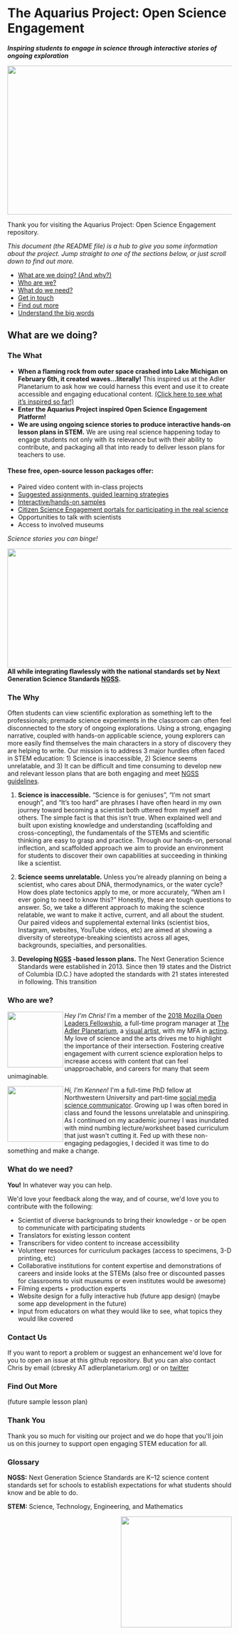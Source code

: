 # The Aquarius Project: Open Science Engagement
***Inspiring students to engage in science through interactive stories of ongoing exploration***

<a href="https://www.adlerplanetarium.org/education/far-horizons/the-aquarius-project">
  <img
    src="https://www.adlerplanetarium.org/wp-content/uploads/aquarius-hero-01.png"
    align="center"
  img width="900" 
       height="334" 
 </img>
</a>


Thank you for visiting the Aquarius Project: Open Science Engagement repository.

*This document (the README file) is a hub to give you some information about the project. Jump straight to one of the sections below, or just scroll down to find out more.*

* [What are we doing? (And why?)](#what-are-we-doing)
* [Who are we?](#who-are-we)
* [What do we need?](#what-do-we-need)
* [Get in touch](#contact-us)
* [Find out more](#find-out-more)
* [Understand the big words](#glossary)



## What are we doing?

### The What  

* **When a flaming rock from outer space crashed into Lake Michigan on February 6th, it created waves…literally!** This inspired us at the Adler Planetarium to ask how we could harness this event and use it to create accessible and engaging educational content. [(Click here to see what it’s inspired so far!)](http:://bit.ly/aquariusproject)
* **Enter the Aquarius Project inspired Open Science Engagement Platform!**
* **We are using ongoing science stories to produce interactive hands-on lesson plans in STEM.**  We are using real science happening today to engage students not only with its relevance but with their ability to contribute, and packaging all that into ready to deliver lesson plans for teachers to use.

#### These free, open-source lesson packages offer:
   * Paired video content with in-class projects
   * [Suggested assignments, guided learning strategies](https://www.discoverdesign.org/challenges/youth-authored-design-magnetic-underwater-meteorite-sled) 
   * [Interactive/hands-on samples](https://www.youtube.com/watch?v=IPvlK-0ybiw)
   * [Citizen Science Engagement portals for participating in the real science](https://zooniverse.org)
   * Opportunities to talk with scientists
   * Access to involved museums

*Science stories you can binge!* 

<a href="https://bit.ly/aquariusproject">
  <img
    src="https://www.adlerplanetarium.org/wp-content/uploads/The-Aquarius-Project-Teens-Test-ROV-Sled-550x267.jpg"
    align="right"
    width=550
    height=267
  </img>
</a>

#### All while integrating flawlessly with the national standards set by Next Generation Science Standards [NGSS](https://www.nextgenscience.org/get-to-know).


### The Why  

Often students can view scientific exploration as something left to the professionals; premade science experiments in the classroom can often feel disconnected to the story of ongoing explorations. Using a strong, engaging narrative, coupled with hands-on applicable science, young explorers can more easily find themselves the main characters in a story of discovery they are helping to write.
Our mission is to address 3 major hurdles often faced in STEM education: 1) Science is inaccessible, 2) Science seems unrelatable, and 3) It can be difficult and time consuming to develop new and relevant lesson plans that are both engaging and meet [NGSS guidelines](https://www.nextgenscience.org/get-to-know).

1)    **Science is inaccessible.** “Science is for geniuses”, “I’m not smart enough”, and “It’s too hard” are phrases I have often heard in my own journey toward becoming a scientist both uttered from myself and others. The simple fact is that this isn’t true. When explained well and built upon existing knowledge and understanding (scaffolding and cross-concepting), the fundamentals of the STEMs and scientific thinking are easy to grasp and practice. Through our hands-on, personal inflection, and scaffolded approach we aim to provide an environment for students to discover their own capabilities at succeeding in thinking like a scientist.

2)    **Science seems unrelatable.** Unless you’re already planning on being a scientist, who cares about DNA, thermodynamics, or the water cycle? How does plate tectonics apply to me, or more accurately, “When am I ever going to need to know this?” Honestly, these are tough questions to answer. So, we take a different approach to making the science relatable, we want to make it active, current, and all about the student. Our paired videos and supplemental external links (scientist bios, Instagram, websites, YouTube videos, etc) are aimed at showing a diversity of stereotype-breaking scientists across all ages, backgrounds, specialties, and personalities. 

3)    **Developing [NGSS](https://www.nextgenscience.org/get-to-know) -based lesson plans.** The Next Generation Science Standards were established in 2013. Since then 19 states and the District of Columbia (D.C.) have adopted the standards with 21 states interested in following. This transition 

### Who are we?

<a href="https://twitter.com/mrchrisbresky">
  <img
    src="https://pbs.twimg.com/profile_images/926779340909453313/3F9x5F4I_400x400.jpg"
    align="left"
    width=125
       height=125
  </img>
</a>

*Hey I’m Chris!* I’m a member of the [2018 Mozilla Open Leaders Fellowship](https://medium.com/read-write-participate/announcing-mozilla-open-leaders-round-5-fc16be27336d), a full-time program manager at [The Adler Planetarium](https://www.adlerplanetarium.org), a  [visual artist](http://www.the12daysofagreatwhitechristmas.com),  with my MFA in [acting](http://www.imdb.com/name/nm1591332/).  My love of science and the arts drives me to highlight the importance of their intersection.  Fostering creative engagement with current science exploration helps to increase access with content that can feel unapproachable, and careers for many that seem unimaginable.        

<a href="https://twitter.com/kennenhutchison?lang=en">
  <img
    src="https://media.licdn.com/mpr/mpr/shrinknp_200_200/AAEAAQAAAAAAAAtEAAAAJGMwNjVlNjAxLWMwNmItNDZlNi04MGY4LWY5ODk4NGQwYjllYw.jpg"
    align="left"
    width=125
       height=125
  </img>
</a>

*Hi, I’m Kennen!* I'm a full-time PhD fellow at Northwestern University and part-time [social media science communicator](https://www.youtube.com/channel/UC_V-JuHBZ1ZtTaJliRjN9pw). Growing up I was often bored in class and found the lessons unrelatable and uninspiring. As I continued on my academic journey I was inundated with mind numbing lecture/worksheet based curriculum that just wasn't cutting it. Fed up with these non-engaging pedagogies, I decided it was time to do something and make a change. 

### What do we need?

**You!** In whatever way you can help.

We'd love your feedback along the way, and of course, we'd love you to contribute with the following: 

* Scientist of diverse backgrounds to bring their knowledge - or be open to communicate with participating students
* Translators for existing lesson content 
* Transcribers for video content to increase accessibility
* Volunteer resources for curriculum packages (access to specimens, 3-D printing, etc)
* Collaborative institutions for content expertise and demonstrations of careers and inside looks at the STEMs (also free or discounted passes for classrooms to visit museums or even institutes would be awesome)
* Filming experts + production experts
* Website design for a fully interactive hub (future app design) (maybe some app development in the future)
* Input from educators on what they would like to see, what topics they would like covered

### Contact Us

If you want to report a problem or suggest an enhancement we'd love for you to open an issue at this github repository. But you can also contact Chris by email (cbresky AT adlerplanetarium.org) or on [twitter](https://twitter.com/MrChrisBresky)

### Find Out More

(future sample lesson plan)

### Thank You

Thank you so much for visiting our project and we do hope that you'll join us on this journey to support open engaging STEM education for all.


### Glossary

**NGSS:** Next Generation Science Standards are K–12 science content standards set for schools to establish expectations for what students should know and be able to do. 

**STEM:** Science, Technology, Engineering, and Mathematics 

<a href="https://bit.ly/aquariusproject">
  <img
    src="https://www.adlerplanetarium.org/wp-content/uploads/The-Aquarius-Project-Circle-249x249.png"
    align="right"
    width=249
  </img>
</a>



